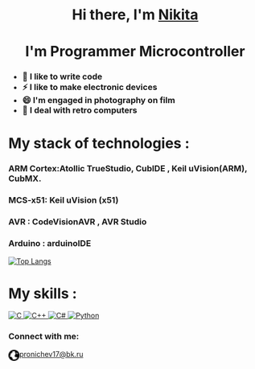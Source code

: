 <h1 align="center">Hi there, I'm <a href= target="_blank">Nikita</a>

<h1 align="center"> I'm Programmer Microcontroller
<h3 align="left" alt = "master">

- 💬 I like to write code 
- ⚡ I like to make electronic devices
- 😄 I'm engaged in photography on film
- 🌱 I deal with retro computers

# **My stack of technologies** :
### ARM Cortex:Atollic TrueStudio, CubIDE , Keil uVision(ARM), CubMX.

### MCS-x51: Keil uVision (x51) 

### AVR : CodeVisionAVR , AVR Studio

### Arduino  : arduinoIDE

[![Top Langs](https://github-readme-stats.vercel.app/api/top-langs/?username=GoldNik)](https://github.com/anuraghazra/github-GoldNik-stats)

# My skills :
<p align="left">
<a href="https://docs.microsoft.com/en-us/cpp/?view=msvc-170" target="_blank" rel="noreferrer"><img src="https://raw.githubusercontent.com/danielcranney/readme-generator/main/public/icons/skills/c-colored.svg" width="36" height="36" alt="C" /> </a><a href="https://docs.microsoft.com/en-us/cpp/?view=msvc-170" target="_blank" rel="noreferrer"><img src="https://raw.githubusercontent.com/danielcranney/readme-generator/main/public/icons/skills/cplusplus-colored.svg" width="36" height="36" alt="C++" />
</a><a href="https://docs.microsoft.com/en-us/dotnet/csharp/" target="_blank" rel="noreferrer"><img src="https://raw.githubusercontent.com/danielcranney/readme-generator/main/public/icons/skills/csharp-colored.svg" width="36" height="36" alt="C#" />
</a><a href="https://www.python.org/" target="_blank" rel="noreferrer"><img src="https://raw.githubusercontent.com/danielcranney/readme-generator/main/public/icons/skills/python-colored.svg" width="36" height="36" alt="Python" /></a>
</p>

### Connect with me:

<img align="left" alt="master" width="22px" src="https://raw.githubusercontent.com/iconic/open-iconic/master/svg/globe.svg" /> pronichev17@bk.ru
